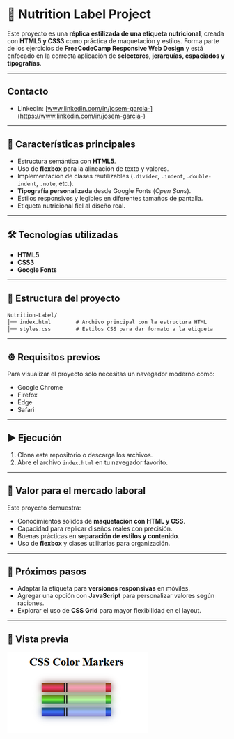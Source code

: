 # 🍎 Nutrition Label Project

Este proyecto es una **réplica estilizada de una etiqueta nutricional**, creada con **HTML5 y CSS3** como práctica de maquetación y estilos. Forma parte de los ejercicios de **FreeCodeCamp Responsive Web Design** y está enfocado en la correcta aplicación de **selectores, jerarquías, espaciados y tipografías**.

---
## Contacto
- LinkedIn: [www.linkedin.com/in/josem-garcia-](https://www.linkedin.com/in/josem-garcia-)
---

## 🚀 Características principales

* Estructura semántica con **HTML5**.
* Uso de **flexbox** para la alineación de texto y valores.
* Implementación de clases reutilizables (`.divider`, `.indent`, `.double-indent`, `.note`, etc.).
* **Tipografía personalizada** desde Google Fonts (*Open Sans*).
* Estilos responsivos y legibles en diferentes tamaños de pantalla.
* Etiqueta nutricional fiel al diseño real.

---

## 🛠️ Tecnologías utilizadas

* **HTML5**
* **CSS3**
* **Google Fonts**

---

## 📂 Estructura del proyecto

```
Nutrition-Label/
│── index.html        # Archivo principal con la estructura HTML
│── styles.css        # Estilos CSS para dar formato a la etiqueta
```

---

## ⚙️ Requisitos previos

Para visualizar el proyecto solo necesitas un navegador moderno como:

* Google Chrome
* Firefox
* Edge
* Safari

---

## ▶️ Ejecución

1. Clona este repositorio o descarga los archivos.
2. Abre el archivo `index.html` en tu navegador favorito.

---

## 💼 Valor para el mercado laboral

Este proyecto demuestra:

* Conocimientos sólidos de **maquetación con HTML y CSS**.
* Capacidad para replicar diseños reales con precisión.
* Buenas prácticas en **separación de estilos y contenido**.
* Uso de **flexbox** y clases utilitarias para organización.

---

## 🔮 Próximos pasos

* Adaptar la etiqueta para **versiones responsivas** en móviles.
* Agregar una opción con **JavaScript** para personalizar valores según raciones.
* Explorar el uso de **CSS Grid** para mayor flexibilidad en el layout.

---

## 👀 Vista previa

![Nutritional Label](https://raw.githubusercontent.com/Elion-hub/Responsive-Web-Design/main/03%20CSS%20Color%20Markers/ColorMarkers.PNG)
